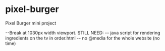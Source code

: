 # pixel-burger
Pixel Burger mini project

--Break at 1030px width viewport.
STILL NEED:
-- java script for rendering ingredients on the tv in order.html 
-- no @media for the whole website (no time)
